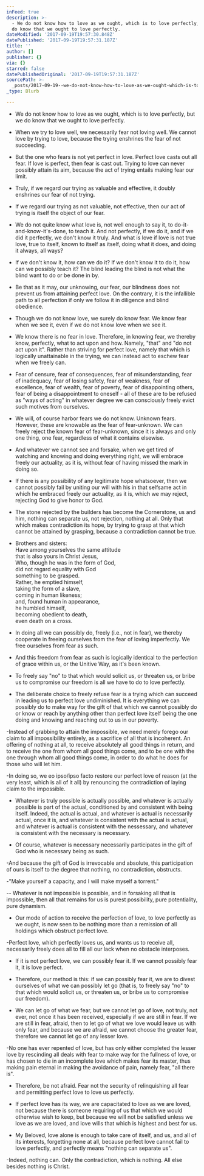 ```yaml
---
inFeed: true
description: >-
  - We do not know how to love as we ought, which is to love perfectly, but we
  do know that we ought to love perfectly.
dateModified: '2017-09-19T19:57:30.848Z'
datePublished: '2017-09-19T19:57:31.187Z'
title: ''
author: []
publisher: {}
via: {}
starred: false
datePublishedOriginal: '2017-09-19T19:57:31.187Z'
sourcePath: >-
  _posts/2017-09-19--we-do-not-know-how-to-love-as-we-ought-which-is-to-love-p.md
_type: Blurb

---
```

- We do not know how to love as we ought, which is to love perfectly, but we do know that we ought to love perfectly.

- When we try to love well, we necessarily fear not loving well. We cannot love by trying to love, because the trying enshrines the fear of not succeeding.

- But the one who fears is not yet perfect in love. Perfect love casts out all fear. If love is perfect, then fear is cast out. Trying to love can never possibly attain its aim, because the act of trying entails making fear our limit.

- Truly, if we regard our trying as valuable and effective, it doubly enshrines our fear of not trying.

- If we regard our trying as not valuable, not effective, then our act of trying is itself the object of our fear.

- We do not quite know what love is, not well enough to say it, to do-it-and-know-it's-done, to teach it. And not perfectly, if we do it, and if we did it perfectly, we don't know it truly. And what is love if love is not true love, true to itself, known to itself as itself, doing what it does, and doing it always, all ways?

- If we don't know it, how can we do it? If we don't know it to do it, how can we possibly teach it? The blind leading the blind is not what the blind want to do or be done in by.

- Be that as it may, our unknowing, our fear, our blindness does not prevent us from attaining perfect love. On the contrary, it is the infallible path to all perfection if only we follow it in diligence and blind obedience.

- Though we do not know love, we surely do know fear. We know fear when we see it, even if we do not know love when we see it.

- We know there is no fear in love. Therefore, in knowing fear, we thereby know, perfectly, what to act upon and how. Namely, "that" and "do not act upon it". Rather than striving for perfect love, namely that which is logically unattainable in the trying, we can instead act to eschew fear when we freely can.

- Fear of censure, fear of consequences, fear of misunderstanding, fear of inadequacy, fear of losing safety, fear of weakness, fear of excellence, fear of wealth, fear of poverty, fear of disappointing others, fear of being a disappointment to oneself - all of these are to be refused as "ways of acting" in whatever degree we can consciously freely evict such motives from ourselves.

- We will, of course harbor fears we do not know. Unknown fears. However, these are knowable as the fear of fear-unknown. We can freely reject the known fear of fear-unknown, since it is always and only one thing, one fear, regardless of what it contains elsewise.

- And whatever we cannot see and forsake, when we get tired of watching and knowing and doing everything right, we will embrace freely our actuality, as it is, without fear of having missed the mark in doing so.

- If there is any possibility of any legitimate hope whatsoever, then we cannot possibly fail by uniting our will with his in that selfsame act in which he embraced freely our actuality, as it is, which we may reject, rejecting God to give honor to God.

- The stone rejected by the builders has become the Cornerstone, us and him, nothing can separate us, not rejection, nothing at all. Only that which makes contradiction its hope, by trying to grasp at that which cannot be attained by grasping, because a contradiction cannot be true.

- Brothers and sisters:   
Have among yourselves the same attitude   
that is also yours in Christ Jesus,   
Who, though he was in the form of God,   
did not regard equality with God   
something to be grasped.   
Rather, he emptied himself,   
taking the form of a slave,   
coming in human likeness;   
and, found human in appearance,   
he humbled himself,   
becoming obedient to death,   
even death on a cross.

- In doing all we can possibly do, freely (i.e., not in fear), we thereby cooperate in freeing ourselves from the fear of loving imperfectly. We free ourselves from fear as such.

- And this freedom from fear as such is logically identical to the perfection of grace within us, or the Unitive Way, as it's been known.

- To freely say "no" to that which would solicit us, or threaten us, or bribe us to compromise our freedom is all we have to do to love perfectly.

- The deliberate choice to freely refuse fear is a trying which can succeed in leading us to perfect love undiminished. It is everything we can possibly do to make way for the gift of that which we cannot possibly do or know or reach by anything other than perfect love itself being the one doing and knowing and reaching out to us in our poverty.

-Instead of grabbing to attain the impossible, we need merely forego our claim to all impossibility entirely, as a sacrifice of all that is incoherent. An offering of nothing at all, to receive absolutely all good things in return, and to receive the one from whom all good things come, and to be one with the one through whom all good things come, in order to do what he does for those who will let him.

-In doing so, we eo ipso/ipso facto restore our perfect love of reason (at the very least, which is all of it all) by renouncing the contradiction of laying claim to the impossible.

- Whatever is truly possible is actually possible, and whatever is actually possible is part of the actual, conditioned by and consistent with being itself. Indeed, the actual is actual, and whatever is actual is necessarily actual, once it is, and whatever is consistent with the actual is actual, and whatever is actual is consistent with the nessessary, and whatever is consistent with the necessary is necessary.

- Of course, whatever is necessary necessarily participates in the gift of God who is necessary being as such.

-And because the gift of God is irrevocable and absolute, this participation of ours is itself to the degree that nothing, no contradiction, obstructs.

-"Make yourself a capacity, and I will make myself a torrent."

-- Whatever is not impossible is possible, and in forsaking all that is impossible, then all that remains for us is purest possibility, pure potentiality, pure dynamism.

- Our mode of action to receive the perfection of love, to love perfectly as we ought, is now seen to be nothing more than a remission of all holdings which obstruct perfect love.

-Perfect love, which perfectly loves us, and wants us to receive all, necessarily freely does all to fill all our lack when no obstacle interposes.

- If it is not perfect love, we can possibly fear it. If we cannot possibly fear it, it is love perfect.

- Therefore, our method is this: if we can possibly fear it, we are to divest ourselves of what we can possibly let go (that is, to freely say "no" to that which would solicit us, or threaten us, or bribe us to compromise our freedom).

- We can let go of what we fear, but we cannot let go of love, not truly, not ever, not once it has been received, especially if we are still in fear. If we are still in fear, afraid, then to let go of what we love would leave us with only fear, and because we are afraid, we cannot choose the greater fear, therefore we cannot let go of any lesser love.

-No one has ever repented of love, but has only either completed the lesser love by rescinding all deals with fear to make way for the fullness of love, or has chosen to die in an incomplete love which makes fear its master, thus making pain eternal in making the avoidance of pain, namely fear, "all there is".

- Therefore, be not afraid. Fear not the security of relinquishing all fear and permitting perfect love to love us perfectly.

- If perfect love has its way, we are capacitated to love as we are loved, not because there is someone requiring of us that which we would otherwise wish to keep, but because we will not be satisfied unless we love as we are loved, and love wills that which is highest and best for us.

- My Beloved, love alone is enough to take care of itself, and us, and all of its interests, forgetting none at all, because perfect love cannot fail to love perfectly, and perfectly means "nothing can separate us".

-Indeed, nothing can. Only the contradiction, which is nothing. All else besides nothing is Christ.